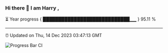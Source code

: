 ### Hi there 👋 I am Harry , 

⏳ Year progress { ████████████████████████████▁▁ } 95.11 %

---

⏰ Updated on Thu, 14 Dec 2023 03:47:13 GMT

![Progress Bar CI](https://github.com/duykhang68/duykhang68/workflows/Progress%20Bar%20CI/badge.svg)

